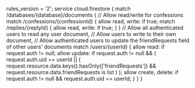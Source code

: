 rules_version = '2';
service cloud.firestore {
  match /databases/{database}/documents {
    // Allow read/write for confessions
    match /confessions/{confessionId} {
      allow read, write: if true;
      match /replies/{replyId} {
        allow read, write: if true;
      }
    }
    // Allow all authenticated users to read any user document,
    // Allow users to write to their own document,
    // Allow authenticated users to update the friendRequests field of other users' documents
    match /users/{userId} {
  allow read: if request.auth != null;
  allow update: if request.auth != null && (
    request.auth.uid == userId ||
    (
      request.resource.data.keys().hasOnly(['friendRequests']) &&
      request.resource.data.friendRequests is list
    )
  );
  allow create, delete: if request.auth != null && request.auth.uid == userId;
   }
  }
}